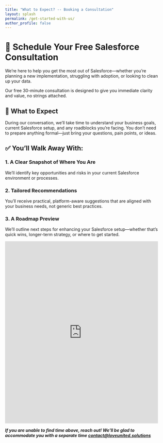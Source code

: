 ```yaml
---
title: "What to Expect? -- Booking a Consultation"
layout: splash
permalink: /get-started-with-us/
author_profile: false
---
```




# 💬 Schedule Your Free Salesforce Consultation

We’re here to help you get the most out of Salesforce—whether you’re planning a new implementation, struggling with adoption, or looking to clean up your data.

Our free 30-minute consultation is designed to give you immediate clarity and value, no strings attached.

## 🤝 What to Expect

During our conversation, we’ll take time to understand your business goals, current Salesforce setup, and any roadblocks you’re facing. You don’t need to prepare anything formal—just bring your questions, pain points, or ideas.

## ✅ You’ll Walk Away With:

### 1. **A Clear Snapshot of Where You Are**
We’ll identify key opportunities and risks in your current Salesforce environment or processes.

### 2. **Tailored Recommendations**
You’ll receive practical, platform-aware suggestions that are aligned with your business needs, not generic best practices.

### 3. **A Roadmap Preview**
We’ll outline next steps for enhancing your Salesforce setup—whether that’s quick wins, longer-term strategy, or where to get started.

<!-- Google Calendar Appointment Scheduling begin -->
<iframe src="https://calendar.google.com/calendar/appointments/schedules/AcZssZ0uggCeRLw19QoY7Ob5l3C2_4lmBYcAUJXouCqiPAoZxR4TyCQfF9w5RmeJI0gKqyloeBGn7xTd?gv=true" style="border: 0" width="100%" height="600" frameborder="0"></iframe>
<!-- end Google Calendar Appointment Scheduling -->

***If you are unable to find time above, reach out! We'll be glad to accommodate you with a separate time contact@loveunited.solutions***
